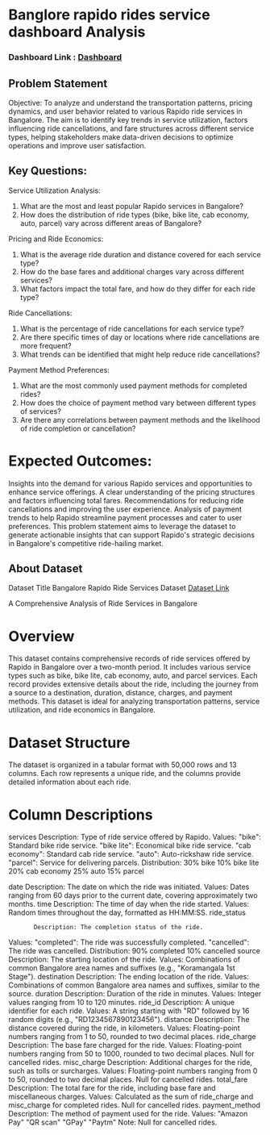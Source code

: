 # Banglore rapido rides service dashboard Analysis

### Dashboard Link : [Dashboard](https://app.powerbi.com/reportEmbed?reportId=cb79784e-cf72-4064-8b0a-c1c6fed4cfc6&autoAuth=true&embeddedDemo=true)


## Problem Statement

Objective: To analyze and understand the transportation patterns, pricing dynamics, and user behavior related to various Rapido ride services in Bangalore. The aim is to identify key trends in service utilization, factors influencing ride cancellations, and fare structures across different service types, helping stakeholders make data-driven decisions to optimize operations and improve user satisfaction.

## Key Questions:

 Service Utilization Analysis:

1. What are the most and least popular Rapido services in Bangalore?
2. How does the distribution of ride types (bike, bike lite, cab economy, auto, parcel) vary across different areas of Bangalore?
   
 Pricing and Ride Economics:
1. What is the average ride duration and distance covered for each service type?
2. How do the base fares and additional charges vary across different services?
3. What factors impact the total fare, and how do they differ for each ride type?
   
 Ride Cancellations:
1. What is the percentage of ride cancellations for each service type?
2. Are there specific times of day or locations where ride cancellations are more frequent?
3. What trends can be identified that might help reduce ride cancellations?
   
  Payment Method Preferences:
1. What are the most commonly used payment methods for completed rides?
2. How does the choice of payment method vary between different types of services?
3. Are there any correlations between payment methods and the likelihood of ride completion or cancellation?
   
# Expected Outcomes:
Insights into the demand for various Rapido services and opportunities to enhance service offerings.
A clear understanding of the pricing structures and factors influencing total fares.
Recommendations for reducing ride cancellations and improving the user experience.
Analysis of payment trends to help Rapido streamline payment processes and cater to user preferences.
This problem statement aims to leverage the dataset to generate actionable insights that can support Rapido's strategic decisions in Bangalore's competitive ride-hailing market.


## About Dataset
Dataset Title
Bangalore Rapido Ride Services Dataset [Dataset Link](https://www.kaggle.com/datasets/vishaldeoprasad/bangalore-rapido-ride-services-dataset)

A Comprehensive Analysis of Ride Services in Bangalore

# Overview
This dataset contains comprehensive records of ride services offered by Rapido in Bangalore over a two-month period. It includes various service types such as bike, bike lite, cab economy, auto, and parcel services. Each record provides extensive details about the ride, including the journey from a source to a destination, duration, distance, charges, and payment methods. This dataset is ideal for analyzing transportation patterns, service utilization, and ride economics in Bangalore.

# Dataset Structure
The dataset is organized in a tabular format with 50,000 rows and 13 columns. Each row represents a unique ride, and the columns provide detailed information about each ride.

# Column Descriptions
services
           Description: Type of ride service offered by Rapido.
           Values:
           "bike": Standard bike ride service.
           "bike lite": Economical bike ride service.
           "cab economy": Standard cab ride service.
           "auto": Auto-rickshaw ride service.
           "parcel": Service for delivering parcels.
           Distribution:
           30% bike
           10% bike lite
           20% cab economy
           25% auto
           15% parcel
           
date
           Description: The date on which the ride was initiated.
           Values: Dates ranging from 60 days prior to the current date, covering approximately two months.
time
           Description: The time of day when the ride started.
           Values: Random times throughout the day, formatted as HH:MM:SS.
ride_status

           Description: The completion status of the ride.
Values:
           "completed": The ride was successfully completed.
           "cancelled": The ride was cancelled.
           Distribution:
           90% completed
           10% cancelled
source
           Description: The starting location of the ride.
           Values: Combinations of common Bangalore area names and suffixes (e.g., "Koramangala 1st Stage").
destination
           Description: The ending location of the ride.
           Values: Combinations of common Bangalore area names and suffixes, similar to the source.
duration
           Description: Duration of the ride in minutes.
           Values: Integer values ranging from 10 to 120 minutes.
ride_id
           Description: A unique identifier for each ride.
           Values: A string starting with "RD" followed by 16 random digits (e.g., "RD1234567890123456").
distance
           Description: The distance covered during the ride, in kilometers.
           Values: Floating-point numbers ranging from 1 to 50, rounded to two decimal places.
ride_charge
           Description: The base fare charged for the ride.
           Values: Floating-point numbers ranging from 50 to 1000, rounded to two decimal places. Null for cancelled rides.
misc_charge
           Description: Additional charges for the ride, such as tolls or surcharges.
           Values: Floating-point numbers ranging from 0 to 50, rounded to two decimal places. Null for cancelled rides.
total_fare
           Description: The total fare for the ride, including base fare and miscellaneous charges.
           Values: Calculated as the sum of ride_charge and misc_charge for completed rides. Null for cancelled rides.
payment_method
           Description: The method of payment used for the ride.
           Values:
           "Amazon Pay"
           "QR scan"
           "GPay"
           "Paytm"
Note: Null for cancelled rides.


